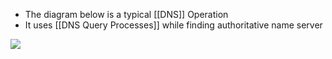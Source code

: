 - The diagram below is a typical [[DNS]] Operation
- It uses [[DNS Query Processes]] while finding authoritative name server

[![](https://mermaid.ink/img/pako:eNqNUl1vmzAU_SuWn9OMEhIID5sQbNqkqJpgfdigmiz7tlgFm9mmWxfy33dN2kkdmzR4uV_n-Pj4HinXAmhK7wwbWvKpaBTB7zqrry0Ykg1DJzlzUqsbcnHxeirh2wjWWfLhI7nVhgjdM6kmcijrg-asIyVY3T2AeXXFeiAVGIxvzqSHcqbIW-D3lnTzOGe8hYnkWf7-7TH3CXmnRyXenM6YuTHDPoOdUNfXsi7BjUZ5BU6Thcw_cVd6ImVVl1o7stRUVk_XsoNWwpLv0qELh-JpavJx7fMl1FeX2Gx0rTbSoZgH-M2SVfXLxpIu-5sSvCMTwoC13uLwfzwOzyZ7K-0LPHqX1_-wy_fOOK0UcHzf0Up1h_iJFFVd4JNLNQPm4yQHBPqfrmgPBndA4A4dPVlDXQs9NDTFUDBz39BGnXCOjU5Xj4rT1JkRVnQcBHNQSIar19P0lnUWqwNTX7Tun4cwpemR_qBpGCXr8DLZxMkmiKIk2m5W9BHL8ToItvsgiPa77S4O9tFpRX_ODME62cVxHCaICsNgG0WnX6P99A0?type=png)](https://mermaid.live/edit#pako:eNqNUl1vmzAU_SuWn9OMEhIID5sQbNqkqJpgfdigmiz7tlgFm9mmWxfy33dN2kkdmzR4uV_n-Pj4HinXAmhK7wwbWvKpaBTB7zqrry0Ykg1DJzlzUqsbcnHxeirh2wjWWfLhI7nVhgjdM6kmcijrg-asIyVY3T2AeXXFeiAVGIxvzqSHcqbIW-D3lnTzOGe8hYnkWf7-7TH3CXmnRyXenM6YuTHDPoOdUNfXsi7BjUZ5BU6Thcw_cVd6ImVVl1o7stRUVk_XsoNWwpLv0qELh-JpavJx7fMl1FeX2Gx0rTbSoZgH-M2SVfXLxpIu-5sSvCMTwoC13uLwfzwOzyZ7K-0LPHqX1_-wy_fOOK0UcHzf0Up1h_iJFFVd4JNLNQPm4yQHBPqfrmgPBndA4A4dPVlDXQs9NDTFUDBz39BGnXCOjU5Xj4rT1JkRVnQcBHNQSIar19P0lnUWqwNTX7Tun4cwpemR_qBpGCXr8DLZxMkmiKIk2m5W9BHL8ToItvsgiPa77S4O9tFpRX_ODME62cVxHCaICsNgG0WnX6P99A0)
 